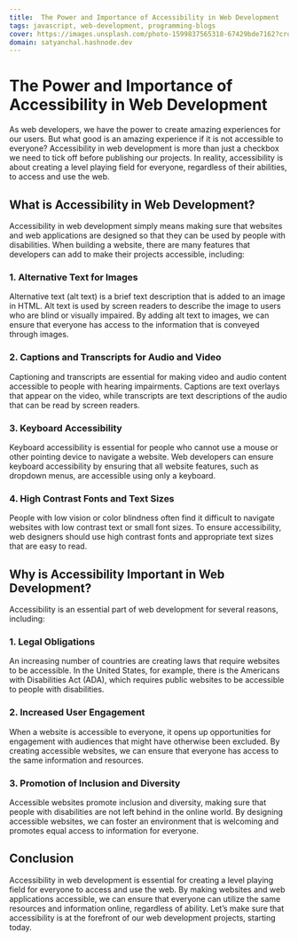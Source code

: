 ```yaml
---
title:  The Power and Importance of Accessibility in Web Development
tags: javascript, web-development, programming-blogs
cover: https://images.unsplash.com/photo-1599837565318-67429bde7162?crop=entropy&cs=tinysrgb&fit=max&fm=jpg&ixid=MnwzNDExMjB8MHwxfHNlYXJjaHwxNHx8cHl0aG9uJTIwY29kZXxlbnwwfHx8fDE2NzkxMzUzOTA&ixlib=rb-4.0.3&q=80&w=1080
domain: satyanchal.hashnode.dev
--- 
```

# The Power and Importance of Accessibility in Web Development

As web developers, we have the power to create amazing experiences for our users. But what good is an amazing experience if it is not accessible to everyone? Accessibility in web development is more than just a checkbox we need to tick off before publishing our projects. In reality, accessibility is about creating a level playing field for everyone, regardless of their abilities, to access and use the web.

## What is Accessibility in Web Development?

Accessibility in web development simply means making sure that websites and web applications are designed so that they can be used by people with disabilities. When building a website, there are many features that developers can add to make their projects accessible, including:

### 1. Alternative Text for Images

Alternative text (alt text) is a brief text description that is added to an image in HTML. Alt text is used by screen readers to describe the image to users who are blind or visually impaired. By adding alt text to images, we can ensure that everyone has access to the information that is conveyed through images.

### 2. Captions and Transcripts for Audio and Video

Captioning and transcripts are essential for making video and audio content accessible to people with hearing impairments. Captions are text overlays that appear on the video, while transcripts are text descriptions of the audio that can be read by screen readers.

### 3. Keyboard Accessibility

Keyboard accessibility is essential for people who cannot use a mouse or other pointing device to navigate a website. Web developers can ensure keyboard accessibility by ensuring that all website features, such as dropdown menus, are accessible using only a keyboard.

### 4. High Contrast Fonts and Text Sizes

People with low vision or color blindness often find it difficult to navigate websites with low contrast text or small font sizes. To ensure accessibility, web designers should use high contrast fonts and appropriate text sizes that are easy to read.

## Why is Accessibility Important in Web Development?

Accessibility is an essential part of web development for several reasons, including:

### 1. Legal Obligations

An increasing number of countries are creating laws that require websites to be accessible. In the United States, for example, there is the Americans with Disabilities Act (ADA), which requires public websites to be accessible to people with disabilities.

### 2. Increased User Engagement

When a website is accessible to everyone, it opens up opportunities for engagement with audiences that might have otherwise been excluded. By creating accessible websites, we can ensure that everyone has access to the same information and resources.

### 3. Promotion of Inclusion and Diversity

Accessible websites promote inclusion and diversity, making sure that people with disabilities are not left behind in the online world. By designing accessible websites, we can foster an environment that is welcoming and promotes equal access to information for everyone.

## Conclusion

Accessibility in web development is essential for creating a level playing field for everyone to access and use the web. By making websites and web applications accessible, we can ensure that everyone can utilize the same resources and information online, regardless of ability. Let’s make sure that accessibility is at the forefront of our web development projects, starting today.
